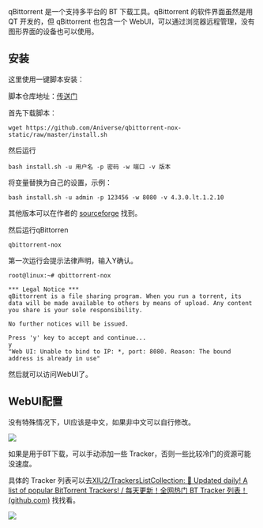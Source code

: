 qBittorrent 是一个支持多平台的 BT 下载工具。qBittorrent 的软件界面虽然是用 QT 开发的，但 qBittorrent 也包含一个 WebUI，可以通过浏览器远程管理，没有图形界面的设备也可以使用。

## 安装

这里使用一键脚本安装：

脚本仓库地址：[传送门](https://github.com/Aniverse/qbittorrent-nox-static)

首先下载脚本：

```
wget https://github.com/Aniverse/qbittorrent-nox-static/raw/master/install.sh
```

然后运行

```
bash install.sh -u 用户名 -p 密码 -w 端口 -v 版本
```

将变量替换为自己的设置，示例：

```
bash install.sh -u admin -p 123456 -w 8080 -v 4.3.0.lt.1.2.10
```

其他版本可以在作者的 [sourceforge](https://sourceforge.net/projects/inexistence/files/qbittorrent/) 找到。

然后运行qBittorren

```
qbittorrent-nox
```

第一次运行会提示法律声明，输入Y确认。

```
root@linux:~# qbittorrent-nox

*** Legal Notice ***
qBittorrent is a file sharing program. When you run a torrent, its data will be made available to others by means of upload. Any content you share is your sole responsibility.

No further notices will be issued.

Press 'y' key to accept and continue...
y
"Web UI: Unable to bind to IP: *, port: 8080. Reason: The bound address is already in use"
```

然后就可以访问WebUI了。

## WebUI配置

没有特殊情况下，UI应该是中文，如果非中文可以自行修改。

![](https://s3-jp-ap-3.040407.xyz/oss/photos/Snipaste_12-09_14-19-48.png)

如果是用于BT下载，可以手动添加一些 Tracker，否则一些比较冷门的资源可能没速度。

具体的 Tracker 列表可以去[XIU2/TrackersListCollection: 🎈 Updated daily! A list of popular BitTorrent Trackers! / 每天更新！全网热门 BT Tracker 列表！ (github.com)](https://github.com/XIU2/TrackersListCollection) 找找看。

![](https://s3-jp-ap-3.040407.xyz/oss/photos/Snipaste_12-09_14-23-54.png)